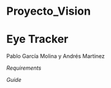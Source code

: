 # Proyecto_Vision

<h1>Eye Tracker</h1>

Pablo García Molina y Andrés Martinez

<em> Requirements </em>

<em> Guide </em>
